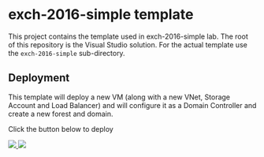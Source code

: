 # exch-2016-simple template

This project contains the template used in exch-2016-simple lab. The root of this repository is the Visual Studio solution. For the actual template use the `exch-2016-simple` sub-directory.

## Deployment

This template will deploy a new VM (along with a new VNet, Storage Account and Load Balancer) and will configure it as a Domain Controller and create a new forest and domain.

Click the button below to deploy

<a href="https://portal.azure.com/#create/Microsoft.Template/uri/https%3A%2F%2Fraw.githubusercontent.com%2Ftuian%2Fexch-2016-simple%2Fmaster%2Fexch-2016-simple%2Fazuredeploy.json" target="_blank">
    <img src="http://azuredeploy.net/deploybutton.png"/>
</a>
<a href="http://armviz.io/#/?load=https%3A%2F%2Fraw.githubusercontent.com%2Ftuian%2Fexch-2016-simple%2Fmaster%2Fexch-2016-simple%2Fazuredeploy.json" target="_blank">
    <img src="http://armviz.io/visualizebutton.png"/>
</a>
